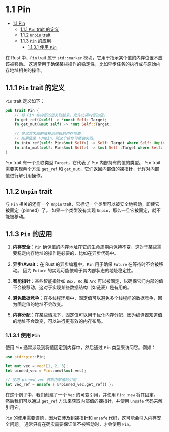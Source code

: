 ﻿# 1.1 Pin

<!-- TOC START -->
- [1.1 Pin](#11-pin)
  - [1.1.1 `Pin` trait 的定义](#111-pin-trait-的定义)
  - [1.1.2 `Unpin` trait](#112-unpin-trait)
  - [1.1.3 `Pin` 的应用](#113-pin-的应用)
    - [1.1.3.1 使用 `Pin`](#1131-使用-pin)
<!-- TOC END -->

在 Rust 中，`Pin` trait 属于 `std::marker` 模块，它用于指示某个值的内存位置不应该被移动。
这通常用于确保某些操作的稳定性，比如异步任务的执行或与原始内存地址相关的操作。

## 1.1.1 `Pin` trait 的定义

`Pin` trait 定义如下：

```rust
pub trait Pin {
    // 将 Pin 与内部的值关联起来，允许访问内部的值。
    fn get_ref(&self) -> *const Self::Target;
    fn get_mut(&mut self) -> *mut Self::Target;
    
    // 尝试将内部的值移动到新的内存位置。
    // 如果值是 !Unpin，则这个操作可能会失败。
    fn into_ref(self: Pin<&mut Self>) -> Self::Target where Self: Unpin;
    fn into_mut(self: Pin<&mut Self>) -> &mut Self::Target where Self: Unpin;
}

```

`Pin` trait 有一个关联类型 `Target`，它代表了 `Pin` 内部持有的值的类型。
`Pin` trait 需要实现两个方法 `get_ref` 和 `get_mut`，它们返回内部值的裸指针，允许对内部值进行解引用操作。

## 1.1.2 `Unpin` trait

与 `Pin` 相关的还有一个 `Unpin` trait，它标记一个类型可以被安全地移动，即使它被固定（pinned）了。
如果一个类型没有实现 `Unpin`，那么一旦它被固定，就不能被移动。

## 1.1.3 `Pin` 的应用

1. **内存安全**：`Pin` 确保值的内存地址在它的生命周期内保持不变，这对于某些需要稳定内存地址的操作是必要的，比如在异步代码中。

2. **异步/Await**：在 Rust 的异步编程中，`Pin` 用于确保 `Future` 在等待时不会被移动。
因为 `Future` 的实现可能依赖于其内部状态的地址稳定性。

3. **智能指针**：某些智能指针如 `Box`、`Rc` 和 `Arc` 可以被固定，以确保它们内部的值不会被移动，这对于实现某些数据结构（如链表）是有用的。

4. **避免数据竞争**：在多线程环境中，固定值可以避免多个线程间的数据竞争，因为固定值的地址不会改变。

5. **内存分配**：在某些情况下，固定值可以用于优化内存分配，因为编译器知道值的地址不会改变，可以进行更有效的内存布局。

### 1.1.3.1 使用 `Pin`

使用 `Pin` 通常涉及到将值固定到内存中，然后通过 `Pin` 类型来访问它。例如：

```rust
use std::pin::Pin;

let mut vec = vec![1, 2, 3];
let pinned_vec = Pin::new(&mut vec);

// 使用 pinned_vec 获取内部值的引用
let vec_ref = unsafe { &*pinned_vec.get_ref() };

```

在这个例子中，我们创建了一个 `Vec` 的可变引用，并使用 `Pin::new` 将其固定。
然后我们可以通过 `get_ref` 方法来获取内部值的裸指针，并使用 `unsafe` 代码来解引用它。

`Pin` 的使用需要谨慎，因为它涉及到裸指针和 `unsafe` 代码，这可能会引入内存安全问题。
通常只有在确实需要保证值不被移动时，才会使用 `Pin`。
